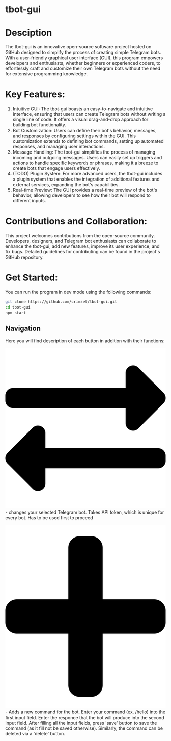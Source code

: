 # tbot-gui

# Desciption
The tbot-gui is an innovative open-source software project hosted on GitHub designed to simplify the process of creating simple Telegram bots. With a user-friendly graphical user interface (GUI), this program empowers developers and enthusiasts, whether beginners or experienced coders, to effortlessly craft and customize their own Telegram bots without the need for extensive programming knowledge.

# Key Features:

1. Intuitive GUI: The tbot-gui boasts an easy-to-navigate and intuitive interface, ensuring that users can create Telegram bots without writing a single line of code. It offers a visual drag-and-drop approach for building bot functionality.
2. Bot Customization: Users can define their bot's behavior, messages, and responses by configuring settings within the GUI. This customization extends to defining bot commands, setting up automated responses, and managing user interactions.
3. Message Handling: The tbot-gui simplifies the process of managing incoming and outgoing messages. Users can easily set up triggers and actions to handle specific keywords or phrases, making it a breeze to create bots that engage users effectively.
4. (TODO) Plugin System: For more advanced users, the tbot-gui includes a plugin system that enables the integration of additional features and external services, expanding the bot's capabilities.
5. Real-time Preview: The GUI provides a real-time preview of the bot's behavior, allowing developers to see how their bot will respond to different inputs.

# Contributions and Collaboration:

This project welcomes contributions from the open-source community. Developers, designers, and Telegram bot enthusiasts can collaborate to enhance the tbot-gui, add new features, improve its user experience, and fix bugs. Detailed guidelines for contributing can be found in the project's GitHub repository.

# Get Started:

You can run the program in dev mode using the following commands:

```bash
git clone https://github.com/crimzet/tbot-gui.git
cd tbot-gui
npm start
```

## Navigation

Here you will find description of each button in addition with their functions:

![Change](./change.svg) - changes your selected Telegram bot. Takes API token, which is unique for every bot. Has to be used first to proceed

![Add](./add.svg) - Adds a new command for the bot. Enter your command (ex. /hello) into the first input field. Enter the responce that the bot will produce into the second input field. After filling all the input fields, press 'save' button to save the command (as it fill not be saved otherwise). Similarly, the command can be deleted via a 'delete' button.
